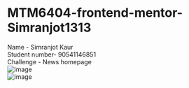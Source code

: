 # MTM6404-frontend-mentor-Simranjot1313
Name - Simranjot Kaur       
Student number- 90541146851    
Challenge - News homepage              
![image](https://github.com/user-attachments/assets/3c94adbf-9db6-49a7-b9f8-efe748910f33)  
![image](https://github.com/user-attachments/assets/405bd4b4-ac7f-4817-97d0-06a185d4b2b6)


